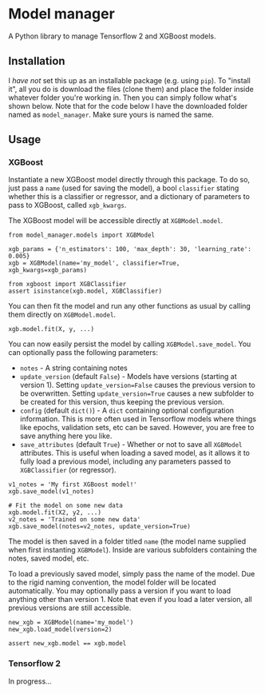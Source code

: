 # Model manager
A Python library to manage Tensorflow 2 and XGBoost models.

## Installation
I _have not_ set this up as an installable package (e.g. using `pip`). To "install it", all you do is download the files (clone them) and place the folder inside whatever folder you're working in. Then you can simply follow what's shown below. Note that for the code below I have the downloaded folder named as `model_manager`. Make sure yours is named the same.

## Usage
### XGBoost
Instantiate a new XGBoost model directly through this package. To do so, just pass a `name` (used for saving the model), a bool `classifier` stating whether this is a classifier or regressor, and a dictionary of parameters to pass to XGBoost, called `xgb_kwargs`.

The XGBoost model will be accessible directly at `XGBModel.model`.
```
from model_manager.models import XGBModel

xgb_params = {'n_estimators': 100, 'max_depth': 30, 'learning_rate': 0.005}
xgb = XGBModel(name='my_model', classifier=True, xgb_kwargs=xgb_params)

from xgboost import XGBClassifier
assert isinstance(xgb.model, XGBClassifier)
```

You can then fit the model and run any other functions as usual by calling them directly on `XGBModel.model`.
```
xgb.model.fit(X, y, ...)
```

You can now easily persist the model by calling `XGBModel.save_model`. You can optionally pass the following parameters:
- `notes` - A string containing notes
- `update_version` (default `False`) - Models have versions (starting at version 1). Setting `update_version=False` causes the previous version to be overwritten. Setting `update_version=True` causes a new subfolder to be created for this version, thus keeping the previous version.
- `config` (default `dict()`) - A `dict` containing optional configuration information. This is more often used in Tensorflow models where things like epochs, validation sets, etc can be saved. However, you are free to save anything here you like.
- `save_attributes` (default `True`) - Whether or not to save all `XGBModel` attributes. This is useful when loading a saved model, as it allows it to fully load a previous model, including any parameters passed to `XGBClassifier` (or regressor).
```
v1_notes = 'My first XGBoost model!'
xgb.save_model(v1_notes)

# Fit the model on some new data
xgb.model.fit(X2, y2, ...)
v2_notes = 'Trained on some new data'
xgb.save_model(notes=v2_notes, update_version=True)
```
The model is then saved in a folder titled `name` (the model name supplied when first instanting `XGBModel`). Inside are various subfolders containing the notes, saved model, etc.

To load a previously saved model, simply pass the name of the model. Due to the rigid naming convention, the model folder will be located automatically. You may optionally pass a version if you want to load anything other than version 1. Note that even if you load a later version, all previous versions are still accessible.
```
new_xgb = XGBModel(name='my_model')
new_xgb.load_model(version=2)

assert new_xgb.model == xgb.model
```

### Tensorflow 2
In progress...